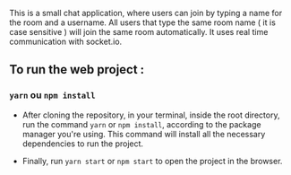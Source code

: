 This is a small chat application, where users can join by typing a name for the room and a username. All users that type the same room name ( it is case sensitive ) will join the same room automatically. It uses real time communication with socket.io. 


## To run the web project :
### `yarn` ou `npm install`

- After cloning the repository, in your terminal, inside the root directory, run the command `yarn` or `npm install`, according to the package manager you're using. This command will install all the necessary dependencies to run the project. 

- Finally, run  `yarn start` or `npm start` to open the project in the browser.
